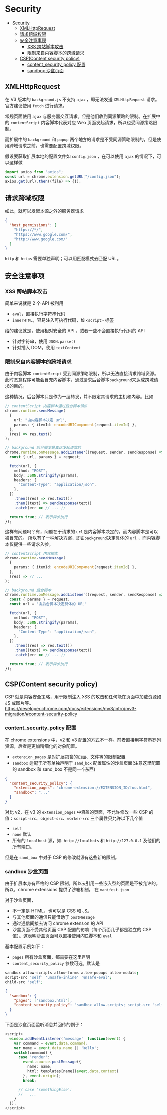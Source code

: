 # Security

- [Security](#security)
  - [XMLHttpRequest](#xmlhttprequest)
  - [请求跨域权限](#请求跨域权限)
  - [安全注意事项](#安全注意事项)
    - [XSS 跨站脚本攻击](#xss-跨站脚本攻击)
    - [限制来自内容脚本的跨域请求](#限制来自内容脚本的跨域请求)
  - [CSP(Content security policy)](#cspcontent-security-policy)
    - [content_security_policy 配置](#content_security_policy-配置)
    - [sandbox 沙盒页面](#sandbox-沙盒页面)


## XMLHttpRequest

在 V3 版本的 `background.js` 不支持 `ajax` ，即无法发送 `XMLHttpRequest` 请求。官方建议使用 `fetch` 进行请求。

常规页面使用 `ajax` 与服务器交互请求。但是他们收到同源策略的限制。在扩展中的 `contentScript` 内容脚本代表对应 Web 页面发起请求，所以也受同源策略限制。

而扩展中的 `background` 和 `popup` 两个地方的请求是不受同源策略限制的，但是使用跨域请求之前，也需要配置跨域权限。

假设要获取扩展本地的配置文件如 `config.json` ，在可以使用 `ajax` 的情况下，可以这样做

```ts
import axios from "axios";
const url = chrome.extension.getURL("/config.json");
axios.get(url).then((file) => {});
```

## 请求跨域权限

如此，就可以发起本源之外的服务器请求

```json
{
  "host_permissions": [
    "https://*/",
    "https://www.google.com/",
    "http://www.google.com/"
  ]
}
```

`http` 和 `https` 需要单独声明；可以用匹配模式去匹配 URL。

## 安全注意事项

### XSS 跨站脚本攻击

简单来说就是 2 个 API 被利用

- `eval`，直接执行字符串代码
- `innerHTML`，容易注入可执行代码，如 `<script>` 标签

给的建议就是，使用相对安全的 API ，或者一些不会直接执行代码的 API

- 针对字符串，使用 `JSON.parse()`
- 针对插入 DOM，使用 `textContent`

### 限制来自内容脚本的跨域请求

由于内容脚本 `contentScript` 受到同源策略限制，所以无法直接请求跨域资源。此时恶意程序可能会冒充内容脚本，通过请求后台脚本`background`来达成跨域请求的目的。

这种情况，后台脚本只是作为一层转发，并不限定其请求的主机和内容。比如

```ts
// contentScript 内容脚本通过后台脚本请求
chrome.runtime.sendMessage(
  {
    url: "由内容脚本决定 url",
    params: { itemId: encodeURIComponent(request.itemId) },
  },
  (res) => res.text()
);

// background 后台脚本是真正发起请求的
chrome.runtime.onMessage.addListener((request, sender, sendResponse) => {
  const { url, params } = request;

  fetch(url, {
    method: "POST",
    body: JSON.stringify(params),
    headers: {
      "Content-Type": "application/json",
    },
  })
    .then((res) => res.text())
    .then((text) => sendResponse(text))
    .catch(err => // ... );

  return true; // 表示异步执行
});
```

这样有问题吗？有，问题在于请求的 `url` 是内容脚本决定的。而内容脚本是可以被冒充的。
所以有了一种解决方案，即由`background`决定具体的 `url` ，而内容脚本仅提供一些请求入参。

```ts
// contentScript 内容脚本
chrome.runtime.sendMessage(
  {
    params: { itemId: encodeURIComponent(request.itemId) },
  },
  (res) => // ...
);

// background 后台脚本
chrome.runtime.onMessage.addListener((request, sender, sendResponse) => {
  const { params } = request;
  const url = '由后台脚本决定具体的 URL'

  fetch(url, {
    method: "POST",
    body: JSON.stringify(params),
    headers: {
      "Content-Type": "application/json",
    },
  })
    .then((res) => res.text())
    .then((text) => sendResponse(text))
    .catch(err => // ... );

  return true; // 表示异步执行
});
```

## CSP(Content security policy)

CSP 就是内容安全策略，用于限制注入 XSS 的攻击和任何能在页面中加载资源如 JS 或图片等。
https://developer.chrome.com/docs/extensions/mv3/intro/mv3-migration/#content-security-policy

### content_security_policy 配置

在 chrome extensions 中，v2 和 v3 配置的方式不一样。前者直接用字符串罗列资源，后者是更加精细化的对象配置。

- `extension_pages` 是对扩展包含的页面、文件等的限制配置
- `sandbox` 适配于所有单独声明于 `sand_box` 配置属性的沙盒页面(注意这里配置的 sandbox 和 sand_box 不是同一个东西)

```json
{
  "content_security_policy": {
    "extension_pages": "chrome-extension://EXTENSION_ID/foo.html",
    "sandbox": "..."
  }
}
```

对比 v2，在 v3 的 `extension_pages` 中涵盖的页面，不允许修改一些 CSP 的值：`script-src`、`object-src`、`worker-src` 三个属性只允许以下几个值

- `self`
- `none` 默认
- 所有的 `localhost` 源，如: `http://localhots` 和 `http://127.0.0.1` 及他们的所有端口。

但是在 `sand_box` 中对于 CSP 的修改就没有这些新的限制。

### sandbox 沙盒页面

由于扩展本身有严格的 CSP 限制，所以去引用一些嵌入型的页面是不被允许的。所以，chrome extensions 提供了沙箱机制。
在 `manifest.json`

对于沙盒页面，

- 不一定是 HTML，也可以是 CSS 和 JS。
- 与其他页面的通信只能借助于 `postMessage`
- 通过通信间接去访问 chrome extension 的 API
- 沙盒页面不受其他页面 CSP 配置的影响（每个页面几乎都是独立的 CSP 值）。这表明沙盒页面可以直接使用内联脚本和 `eval`

基本配置示例如下：

- `pages` 所有沙盒页面，都需要在这里声明
- `content_security_policy` 参数可选。默认是

```sh
sandbox allow-scripts allow-forms allow-popups allow-modals;
script-src 'self' 'unsafe-inline' 'unsafe-eval';
child-src 'self';
```

```json
{
  "sandbox": {
    "pages": ["sandbox.html"],
    "content_security_policy": "sandbox allow-scripts; script-src 'self'"
  }
}
```

下面是沙盒页面监听消息并回传的例子：

```ts
<script>
  window.addEventListener('message', function(event) {
    var command = event.data.command;
    var name = event.data.name || 'hello';
    switch(command) {
      case 'render':
        event.source.postMessage({
          name: name,
          html: templates[name](event.data.context)
        }, event.origin);
        break;

      // case 'somethingElse':
      //   ...
    }
  });
</script>
```
